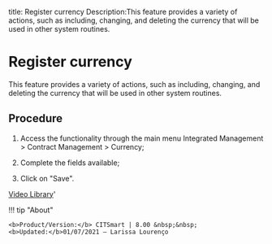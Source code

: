 title: Register currency
Description:This feature provides a variety of actions, such as including, changing, and deleting the currency that will be used in other system routines.
# Register currency

This feature provides a variety of actions, such as including, changing, and deleting the currency that will be used in other system routines.

Procedure
-------------

1.  Access the functionality through the main menu Integrated Management \>
    Contract Management \> Currency;

2.  Complete the fields available;

3.  Click on "Save".

<i class='fa fa-youtube-play  fa-2x' style='color:#97ce17;vertical-align: middle;'> </i> [Video Library](https://www.youtube.com/playlist?list=PLB5qK2uzf2ROEeoHh3EbsZJxjr9hJSLIV)'

!!! tip "About"

    <b>Product/Version:</b> CITSmart | 8.00 &nbsp;&nbsp;
    <b>Updated:</b>01/07/2021 – Larissa Lourenço

